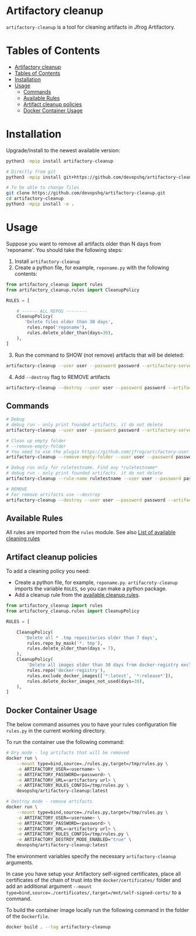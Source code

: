 # Artifactory cleanup #

`artifactory-cleanup` is a tool for cleaning artifacts in Jfrog Artifactory.

# Tables of Contents

<!-- toc -->

- [Artifactory cleanup](#artifactory-cleanup)
- [Tables of Contents](#tables-of-contents)
- [Installation](#installation)
- [Usage](#usage)
  - [Commands](#commands)
  - [Available Rules](#available-rules)
  - [Artifact cleanup policies](#artifact-cleanup-policies)
  - [Docker Container Usage](#docker-container-usage)
  
<!-- tocstop -->

# Installation
Upgrade/install to the newest available version:
```bash
python3 -mpip install artifactory-cleanup

# Directly from git
python3 -mpip install git+https://github.com/devopshq/artifactory-cleanup.git

# To be able to change files
git clone https://github.com/devopshq/artifactory-cleanup.git
cd artifactory-cleanup
python3 -mpip install -e .
```

# Usage

Suppose you want to remove all artifacts older than N days from 'reponame'.
You should take the following steps:

1. Install `artifactory-cleanup`
2. Сreate a python file, for example, `reponame.py` with the following contents:
```python
from artifactory_cleanup import rules
from artifactory_cleanup.rules import CleanupPolicy

RULES = [

    # ------ ALL REPOS --------
    CleanupPolicy(
       'Delete files older than 30 days',
        rules.repo('reponame'),
        rules.delete_older_than(days=30),
    ),
]
```
3. Run the command to SHOW (not remove) artifacts that will be deleted:
```bash
artifactory-cleanup --user user --password password --artifactory-server https://repo.example.com/artifactory --config reponame.py
```
4. Add `--destroy` flag to REMOVE artifacts
```bash
artifactory-cleanup --destroy --user user --password password --artifactory-server https://repo.example.com/artifactory --config reponame.py
```

## Commands ##

```bash
# Debug
# debug run - only print founded artifacts. it do not delete
artifactory-cleanup --user user --password password --artifactory-server https://repo.example.com/artifactory --config reponame.py

# Clean up empty folder
# --remove-empty-folder
# You need to use the plugin https://github.com/jfrog/artifactory-user-plugins/tree/master/cleanup/deleteEmptyDirs to delete empty folders
artifactory-cleanup --remove-empty-folder --user user --password password --artifactory-server https://repo.example.com/artifactory

# Debug run only for ruletestname. Find any *ruletestname*
# debug run - only print founded artifacts. it do not delete
artifactory-cleanup --rule-name ruletestname --user user --password password --artifactory-server https://repo.example.com/artifactory --config reponame.py

# REMOVE
# For remove artifacts use --destroy
artifactory-cleanup --destroy --user user --password password --artifactory-server https://repo.example.com/artifactory  --config reponame.py
```

## Available Rules ##

All rules are imported from the `rules` module.
See also [List of available cleaning rules](docs/RULES)

## Artifact cleanup policies ##

To add a cleaning policy you need:

- Create a python file, for example, `reponame.py`. `artifacroty-cleanup` imports the variable `RULES`, so you can make a python package.
- Add a cleanup rule from the [available cleanup rules](docs/RULES).

```python
from artifactory_cleanup import rules
from artifactory_cleanup.rules import CleanupPolicy

RULES = [

    CleanupPolicy(
       'Delete all * .tmp repositories older than 7 days',
        rules.repo_by_mask('*. tmp'),
        rules.delete_older_than(days = 7),
    ),
    CleanupPolicy(
        'Delete all images older than 30 days from docker-registry exclude latest, release',
        rules.repo('docker-registry'),
        rules.exclude_docker_images(['*:latest', '*:release*']),
        rules.delete_docker_images_not_used(days=30),
    ),
]
```

## Docker Container Usage ##
The below command assumes you to have your rules configuration file `rules.py` in the current working directory.

To run the container use the following command:

```bash
# Dry mode - log artifacts that will be removed
docker run \
    --mount type=bind,source=./rules.py,target=/tmp/rules.py \
    -e ARTIFACTORY_USER=<username> \
    -e ARTIFACTORY_PASSWORD=<password> \
    -e ARTIFACTORY_URL=<artifactory url> \
    -e ARTIFACTORY_RULES_CONFIG=/tmp/rules.py \
    devopshq/artifactory-cleanup:latest

# Destroy mode - remove artifacts
docker run \
    --mount type=bind,source=./rules.py,target=/tmp/rules.py \
    -e ARTIFACTORY_USER=<username> \
    -e ARTIFACTORY_PASSWORD=<password> \
    -e ARTIFACTORY_URL=<artifactory url> \
    -e ARTIFACTORY_RULES_CONFIG=/tmp/rules.py \
    -e ARTIFACTORY_DESTROY_MODE_ENABLED="true" \
    devopshq/artifactory-cleanup:latest
```

The environment variables specify the necessary `artifactory-cleanup` arguments.    

In case you have setup your Artifactory self-signed certificates, place all certificates of the chain of trust into the `docker/certificates/` folder and add an additional argument `--mount type=bind,source=./certificates/,target=/mnt/self-signed-certs/` to a command.

To build the container image locally run the following command in the folder of the `Dockerfile`.


```bash
docker build . --tag artifactory-cleanup
```

